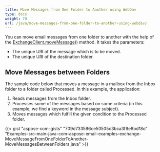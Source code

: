 ```yaml
---
title: Move Messages from One Folder to Another using WebDav
type: docs
weight: 70
url: /java/move-messages-from-one-folder-to-another-using-webdav/
---
```


You can move email messages from one folder to another with the help of the [ExchangeClient.moveMessage()](https://apireference.aspose.com/java/email/com.aspose.email/ExchangeClient#moveMessage\(com.aspose.email.ExchangeMessageInfo,%20java.lang.String\)) method. It takes the parameters:

- The unique URI of the message which is to be moved.
- The unique URI of the destination folder.
## **Move Messages between Folders**
The sample code below that moves a message in a mailbox from the Inbox folder to a folder called Processed. In this example, the application:

1. Reads messages from the Inbox folder.
1. Processes some of the messages based on some criteria (in this example, we find a keyword in the message subject).
1. Moves messages which fulfill the given condition to the Processed folder.

{{< gist "aspose-com-gists" "709d733586ce50505c3bca3f6e8bd18d" "Examples-src-main-java-com-aspose-email-examples-exchange-MoveMessageFromOneFolderToAnother-MoveMessagesBetweenFolders.java" >}}
